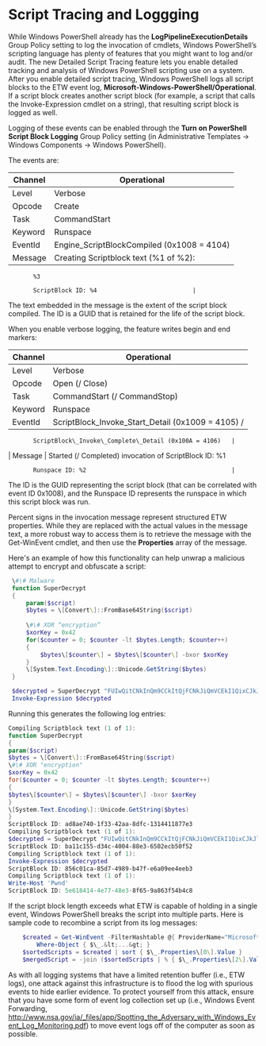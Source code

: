 # Script Tracing and Loggging

While Windows PowerShell already has the **LogPipelineExecutionDetails** Group Policy setting to log the invocation of cmdlets, Windows PowerShell’s scripting language has plenty of features that you might want to log and/or audit. The new Detailed Script Tracing feature lets you enable detailed tracking and analysis of Windows PowerShell scripting use on a system. After you enable detailed script tracing, Windows PowerShell logs all script blocks to the ETW event log, **Microsoft-Windows-PowerShell/Operational**. If a script block creates another script block (for example, a script that calls the Invoke-Expression cmdlet on a string), that resulting script block is logged as well.

Logging of these events can be enabled through the **Turn on PowerShell Script Block Logging** Group Policy setting (in Administrative Templates -&gt; Windows Components -&gt; Windows PowerShell).

The events are:

| Channel | Operational                                 |
|---------|---------------------------------------------|
| Level   | Verbose                                     |
| Opcode  | Create                                      |
| Task    | CommandStart                                |
| Keyword | Runspace                                    |
| EventId | Engine\_ScriptBlockCompiled (0x1008 = 4104) |
| Message | Creating Scriptblock text (%1 of %2):       
                                                        
           %3                                           
                                                        
           ScriptBlock ID: %4                           |

The text embedded in the message is the extent of the script block compiled. The ID is a GUID that is retained for the life of the script block.

When you enable verbose logging, the feature writes begin and end markers:

| Channel | Operational                                            |
|---------|--------------------------------------------------------|
| Level   | Verbose                                                |
| Opcode  | Open (/ Close)                                         |
| Task    | CommandStart (/ CommandStop)                           |
| Keyword | Runspace                                               |
| EventId | ScriptBlock\_Invoke\_Start\_Detail (0x1009 = 4105) /   
                                                                   
           ScriptBlock\_Invoke\_Complete\_Detail (0x100A = 4106)   |
| Message | Started (/ Completed) invocation of ScriptBlock ID: %1 
                                                                   
           Runspace ID: %2                                         |

The ID is the GUID representing the script block (that can be correlated with event ID 0x1008), and the Runspace ID represents the runspace in which this script block was run.

Percent signs in the invocation message represent structured ETW properties. While they are replaced with the actual values in the message text, a more robust way to access them is to retrieve the message with the Get-WinEvent cmdlet, and then use the **Properties** array of the message.

Here's an example of how this functionality can help unwrap a malicious attempt to encrypt and obfuscate a script:

```powershell
 \#\# Malware
 function SuperDecrypt
 {
     param($script)
     $bytes = \[Convert\]::FromBase64String($script)
              
     \#\# XOR “encryption”
     $xorKey = 0x42
     for($counter = 0; $counter -lt $bytes.Length; $counter++)
     {
         $bytes\[$counter\] = $bytes\[$counter\] -bxor $xorKey
     }
     \[System.Text.Encoding\]::Unicode.GetString($bytes)
 }

 $decrypted = SuperDecrypt "FUIwQitCNkInQm9CCkItQjFCNkJiQmVCEkI1QixCJkJlQg=="
 Invoke-Expression $decrypted 
```

Running this generates the following log entries:
```powershell
Compiling Scriptblock text (1 of 1):
function SuperDecrypt
{
param($script)
$bytes = \[Convert\]::FromBase64String($script)
\#\# XOR "encryption"
$xorKey = 0x42
for($counter = 0; $counter -lt $bytes.Length; $counter++)
{
$bytes\[$counter\] = $bytes\[$counter\] -bxor $xorKey
}
\[System.Text.Encoding\]::Unicode.GetString($bytes)
}
ScriptBlock ID: ad8ae740-1f33-42aa-8dfc-1314411877e3
Compiling Scriptblock text (1 of 1):
$decrypted = SuperDecrypt "FUIwQitCNkInQm9CCkItQjFCNkJiQmVCEkI1QixCJkJlQg=="
ScriptBlock ID: ba11c155-d34c-4004-88e3-6502ecb50f52
Compiling Scriptblock text (1 of 1):
Invoke-Expression $decrypted
ScriptBlock ID: 856c01ca-85d7-4989-b47f-e6a09ee4eeb3
Compiling Scriptblock text (1 of 1):
Write-Host 'Pwnd'
ScriptBlock ID: 5e618414-4e77-48e3-8f65-9a863f54b4c8
```

If the script block length exceeds what ETW is capable of holding in a single event, Windows PowerShell breaks the script into multiple parts. Here is sample code to recombine a script from its log messages:
```powershell
    $created = Get-WinEvent -FilterHashtable @{ ProviderName="Microsoft-Windows-PowerShell"; Id = 4104 } |
        Where-Object { $\_.&lt;...&gt; }
    $sortedScripts = $created | sort { $\_.Properties\[0\].Value }
    $mergedScript = -join ($sortedScripts | % { $\_.Properties\[2\].Value })
```
As with all logging systems that have a limited retention buffer (i.e., ETW logs), one attack against this infrastructure is to flood the log with spurious events to hide earlier evidence. To protect yourself from this attack, ensure that you have some form of event log collection set up (i.e., Windows Event Forwarding, <http://www.nsa.gov/ia/_files/app/Spotting_the_Adversary_with_Windows_Event_Log_Monitoring.pdf>) to move event logs off of the computer as soon as possible.
